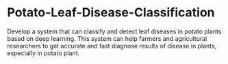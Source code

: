 # Potato-Leaf-Disease-Classification
Develop a system that can classify and detect leaf diseases in potato plants based on deep learning. 
This system can help farmers and agricultural researchers to get accurate and fast diagnose results
of disease in plants, especially in potato plant.
